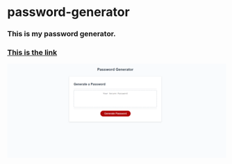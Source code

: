 # password-generator
### This is my password generator.
### [This is the link](https://dannfirefight322.github.io/password-generator/)
![Screenshot](passwordGenerator.png)